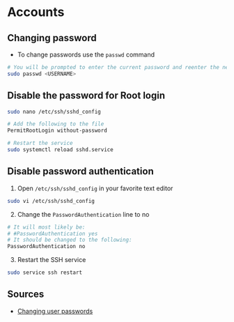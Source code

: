 # Accounts

## Changing password

- To change passwords use the `passwd` command

```bash
# You will be prompted to enter the current password and reenter the new password twice
sudo passwd <USERNAME>
```

## Disable the password for Root login

```bash
sudo nano /etc/ssh/sshd_config
```

```bash
# Add the following to the file
PermitRootLogin without-password
```

```bash
# Restart the service
sudo systemctl reload sshd.service
```

## Disable password authentication

1. Open `/etc/ssh/sshd_config` in your favorite text editor

```bash
sudo vi /etc/ssh/sshd_config
```

2. Change the `PasswordAuthentication` line to no

```bash
# It will most likely be:
# #PasswordAuthentication yes
# It should be changed to the following:
PasswordAuthentication no
```

3. Restart the SSH service

```bash
sudo service ssh restart
```

## Sources

- [Changing user passwords](https://www.tldp.org/LDP/lame/LAME/linux-admin-made-easy/changing-user-passwords.html)